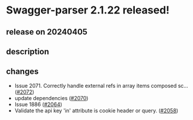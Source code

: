 # Swagger-parser 2.1.22 released!

## release on 20240405

## description

## changes

* Issue 2071. Correctly handle external refs in array items composed sc… (<a class="issue-link js-issue-link" data-error-text="Failed to load title" data-id="2216415074" data-permission-text="Title is private" data-url="https://github.com/swagger-api/swagger-parser/issues/2072" data-hovercard-type="pull_request" data-hovercard-url="/swagger-api/swagger-parser/pull/2072/hovercard" href="https://github.com/swagger-api/swagger-parser/pull/2072">#2072</a>)
* update dependencies (<a class="issue-link js-issue-link" data-error-text="Failed to load title" data-id="2210128316" data-permission-text="Title is private" data-url="https://github.com/swagger-api/swagger-parser/issues/2070" data-hovercard-type="pull_request" data-hovercard-url="/swagger-api/swagger-parser/pull/2070/hovercard" href="https://github.com/swagger-api/swagger-parser/pull/2070">#2070</a>)
* Issue 1886 (<a class="issue-link js-issue-link" data-error-text="Failed to load title" data-id="2171510620" data-permission-text="Title is private" data-url="https://github.com/swagger-api/swagger-parser/issues/2064" data-hovercard-type="pull_request" data-hovercard-url="/swagger-api/swagger-parser/pull/2064/hovercard" href="https://github.com/swagger-api/swagger-parser/pull/2064">#2064</a>)
* Validate the api key 'in' attribute is cookie header or query. (<a class="issue-link js-issue-link" data-error-text="Failed to load title" data-id="2150112283" data-permission-text="Title is private" data-url="https://github.com/swagger-api/swagger-parser/issues/2058" data-hovercard-type="pull_request" data-hovercard-url="/swagger-api/swagger-parser/pull/2058/hovercard" href="https://github.com/swagger-api/swagger-parser/pull/2058">#2058</a>)

